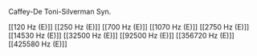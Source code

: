 Caffey-De Toni-Silverman Syn.

[[120 Hz (E)]]
[[250 Hz (E)]]
[[700 Hz (E)]]
[[1070 Hz (E)]]
[[2750 Hz (E)]]
[[14530 Hz (E)]]
[[32500 Hz (E)]]
[[92500 Hz (E)]]
[[356720 Hz (E)]]
[[425580 Hz (E)]]